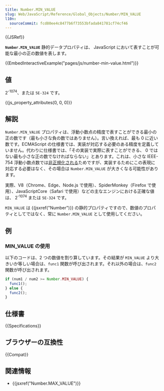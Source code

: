 ```yaml
---
title: Number.MIN_VALUE
slug: Web/JavaScript/Reference/Global_Objects/Number/MIN_VALUE
l10n:
  sourceCommit: fcd80ee4c8477b6f73553bfada841781cf74cf46
---
```


{{JSRef}}

**`Number.MIN_VALUE`** 静的データプロパティは、 JavaScript において表すことが可能な最小の正の数値を表します。

{{EmbedInteractiveExample("pages/js/number-min-value.html")}}

## 値

2<sup>-1074</sup>、または `5E-324` です。

{{js_property_attributes(0, 0, 0)}}

## 解説

`Number.MIN_VALUE` プロパティは、浮動小数点の精度で表すことができる最小の正の数です（最も小さな負の数ではありません）。言い換えれば、最も 0 に近い数です。ECMAScript の仕様書では、実装が対応する必要のある精度を定義していません。代わりに仕様書では、「その実装で実際に表すことができる、 0 ではない最も小さな正の数でなければならない」とあります。これは、小さな IEEE-754 浮動小数点数では[非正規化される](https://en.wikipedia.org/wiki/Subnormal_number)ためですが、実装するためにこの表現に対応する必要はなく、その場合は `Number.MIN_VALUE` が大きくなる可能性があります。

実際、V8（Chrome、Edge、Node.js で使用）、SpiderMonkey（Firefox で使用）、JavaScriptCore（Safari で使用）などの主なエンジンにおける正確な値は、 2<sup>-1074</sup> または `5E-324` です。

`MIN_VALUE` は {{jsxref("Number")}} の静的プロパティですので、数値のプロパティとしてではなく、常に `Number.MIN_VALUE` として使用してください。

## 例

### MIN_VALUE の使用

以下のコードは、2 つの数値を割り算しています。その結果が `MIN_VALUE` より大きいか等しい場合は、`func1` 関数が呼び出されます。それ以外の場合は、`func2` 関数が呼び出されます。

```js
if (num1 / num2 >= Number.MIN_VALUE) {
  func1();
} else {
  func2();
}
```

## 仕様書

{{Specifications}}

## ブラウザーの互換性

{{Compat}}

## 関連情報

- {{jsxref("Number.MAX_VALUE")}}
